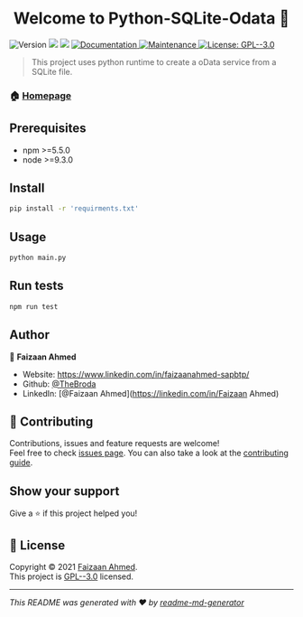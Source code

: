 <h1 align="center">Welcome to Python-SQLite-Odata 👋</h1>
<p>
  <img alt="Version" src="https://img.shields.io/badge/version-0.0.1-blue.svg?cacheSeconds=2592000" />
  <img src="https://img.shields.io/badge/npm-%3E%3D5.5.0-blue.svg" />
  <img src="https://img.shields.io/badge/node-%3E%3D9.3.0-blue.svg" />
  <a href="https://github.com/kefranabg/readme-md-generator#readme" target="_blank">
    <img alt="Documentation" src="https://img.shields.io/badge/documentation-yes-brightgreen.svg" />
  </a>
  <a href="https://github.com/kefranabg/readme-md-generator/graphs/commit-activity" target="_blank">
    <img alt="Maintenance" src="https://img.shields.io/badge/Maintained%3F-yes-green.svg" />
  </a>
  <a href="https://github.com/kefranabg/readme-md-generator/blob/master/LICENSE" target="_blank">
    <img alt="License: GPL--3.0" src="https://img.shields.io/github/license/TheBroda/Python-SQLite-Odata" />
  </a>
</p>

> This project uses python runtime to create a oData service from a SQLite file.

### 🏠 [Homepage](https://github.com/TheBroda/Python-SQLite-Odata)

## Prerequisites

- npm >=5.5.0
- node >=9.3.0

## Install

```sh
pip install -r 'requirments.txt'
```

## Usage

```sh
python main.py
```

## Run tests

```sh
npm run test
```

## Author

👤 **Faizaan Ahmed**

* Website: https://www.linkedin.com/in/faizaanahmed-sapbtp/
* Github: [@TheBroda](https://github.com/TheBroda)
* LinkedIn: [@Faizaan Ahmed](https://linkedin.com/in/Faizaan Ahmed)

## 🤝 Contributing

Contributions, issues and feature requests are welcome!<br />Feel free to check [issues page](https://github.com/TheBroda/Python-SQLite-Odata/issues). You can also take a look at the [contributing guide](https://github.com/kefranabg/readme-md-generator/blob/master/CONTRIBUTING.md).

## Show your support

Give a ⭐️ if this project helped you!

## 📝 License

Copyright © 2021 [Faizaan Ahmed](https://github.com/TheBroda).<br />
This project is [GPL--3.0](https://github.com/kefranabg/readme-md-generator/blob/master/LICENSE) licensed.

***
_This README was generated with ❤️ by [readme-md-generator](https://github.com/kefranabg/readme-md-generator)_